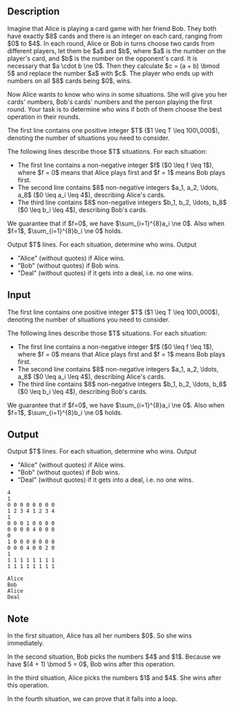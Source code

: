 ## Description

<div><p>Imagine that Alice is playing a card game with her friend Bob. They both have exactly $8$ cards and there is an integer on each card, ranging from $0$ to $4$. In each round, Alice or Bob in turns choose two cards from different players, let them be $a$ and $b$, where $a$ is the number on the player's card, and $b$ is the number on the opponent's card. It is necessary that $a \cdot b \ne 0$. Then they calculate $c = (a + b) \bmod 5$ and replace the number $a$ with $c$. The player who ends up with numbers on all $8$ cards being $0$, wins.</p><p>Now Alice wants to know who wins in some situations. She will give you her cards' numbers, Bob's cards' numbers and the person playing the first round. Your task is to determine who wins if both of them choose the best operation in their rounds.</p></div><div class="input-specification"><p>The first line contains one positive integer $T$ ($1 \leq T \leq 100\,000$), denoting the number of situations you need to consider.</p><p>The following lines describe those $T$ situations. For each situation:</p><ul> <li> The first line contains a non-negative integer $f$ ($0 \leq f \leq 1$), where $f = 0$ means that Alice plays first and $f = 1$ means Bob plays first. </li><li> The second line contains $8$ non-negative integers $a_1, a_2, \ldots, a_8$ ($0 \leq a_i \leq 4$), describing Alice's cards. </li><li> The third line contains $8$ non-negative integers $b_1, b_2, \ldots, b_8$ ($0 \leq b_i \leq 4$), describing Bob's cards. </li></ul><p>We guarantee that if $f=0$, we have $\sum_{i=1}^{8}a_i \ne 0$. Also when $f=1$, $\sum_{i=1}^{8}b_i \ne 0$ holds.</p></div><div class="output-specification"><p>Output $T$ lines. For each situation, determine who wins. Output </p><ul> <li> "<span class="tex-font-style-tt">Alice</span>" (without quotes) if Alice wins. </li><li> "<span class="tex-font-style-tt">Bob</span>" (without quotes) if Bob wins. </li><li> "<span class="tex-font-style-tt">Deal</span>" (without quotes) if it gets into a deal, i.e. no one wins. </li></ul></div>

## Input

<p>The first line contains one positive integer $T$ ($1 \leq T \leq 100\,000$), denoting the number of situations you need to consider.</p><p>The following lines describe those $T$ situations. For each situation:</p><ul> <li> The first line contains a non-negative integer $f$ ($0 \leq f \leq 1$), where $f = 0$ means that Alice plays first and $f = 1$ means Bob plays first. </li><li> The second line contains $8$ non-negative integers $a_1, a_2, \ldots, a_8$ ($0 \leq a_i \leq 4$), describing Alice's cards. </li><li> The third line contains $8$ non-negative integers $b_1, b_2, \ldots, b_8$ ($0 \leq b_i \leq 4$), describing Bob's cards. </li></ul><p>We guarantee that if $f=0$, we have $\sum_{i=1}^{8}a_i \ne 0$. Also when $f=1$, $\sum_{i=1}^{8}b_i \ne 0$ holds.</p>

## Output

<p>Output $T$ lines. For each situation, determine who wins. Output </p><ul> <li> "<span class="tex-font-style-tt">Alice</span>" (without quotes) if Alice wins. </li><li> "<span class="tex-font-style-tt">Bob</span>" (without quotes) if Bob wins. </li><li> "<span class="tex-font-style-tt">Deal</span>" (without quotes) if it gets into a deal, i.e. no one wins. </li></ul>





```input1
4
1
0 0 0 0 0 0 0 0
1 2 3 4 1 2 3 4
1
0 0 0 1 0 0 0 0
0 0 0 0 4 0 0 0
0
1 0 0 0 0 0 0 0
0 0 0 4 0 0 2 0
1
1 1 1 1 1 1 1 1
1 1 1 1 1 1 1 1

```




```output1
Alice
Bob
Alice
Deal

```



## Note

<p>In the first situation, Alice has all her numbers $0$. So she wins immediately.</p><p>In the second situation, Bob picks the numbers $4$ and $1$. Because we have $(4 + 1) \bmod 5 = 0$, Bob wins after this operation.</p><p>In the third situation, Alice picks the numbers $1$ and $4$. She wins after this operation.</p><p>In the fourth situation, we can prove that it falls into a loop.</p>
